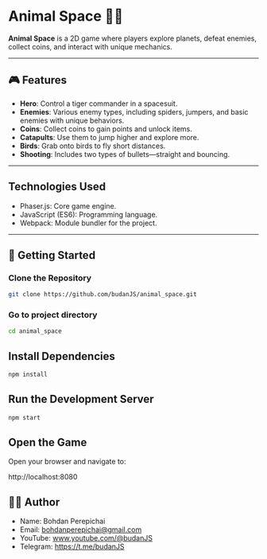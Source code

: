 # Animal Space 🐾🚀

**Animal Space** is a 2D game where players explore planets, defeat enemies, collect coins, and interact with unique mechanics.

---

## 🎮 Features

- **Hero**: Control a tiger commander in a spacesuit.
- **Enemies**: Various enemy types, including spiders, jumpers, and basic enemies with unique behaviors.
- **Coins**: Collect coins to gain points and unlock items.
- **Catapults**: Use them to jump higher and explore more.
- **Birds**: Grab onto birds to fly short distances.
- **Shooting**: Includes two types of bullets—straight and bouncing.

---

## Technologies Used

- Phaser.js: Core game engine.
- JavaScript (ES6): Programming language.
- Webpack: Module bundler for the project.

---

## 🚀 Getting Started

### Clone the Repository

```bash
git clone https://github.com/budanJS/animal_space.git
```

### Go to project directory

```bash
cd animal_space
```

## Install Dependencies

```bash
npm install
```

## Run the Development Server

```bash
npm start
```

## Open the Game

Open your browser and navigate to:

http://localhost:8080

## 🧑‍💻 Author

- Name: Bohdan Perepichai
- Email: bohdanperepichai@gmail.com
- YouTube: www.youtube.com/@budanJS
- Telegram: https://t.me/budanJS
